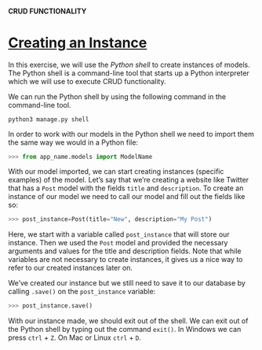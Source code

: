 #### CRUD FUNCTIONALITY

# [Creating an Instance](https://www.codecademy.com/paths/build-python-web-apps-with-django/tracks/data-in-django/modules/django-models-and-databases/lessons/django-crud-functionality/exercises/creating-an-instance)

In this exercise, we will use the *Python shell* to create instances of models. 
The Python shell is a command-line tool that starts up a Python interpreter which we will use to execute CRUD functionality.

We can run the Python shell by using the following command in the command-line tool.
```
python3 manage.py shell
```
In order to work with our models in the Python shell we need to import them the same way we would in a Python file:
```py
>>> from app_name.models import ModelName
```
With our model imported, we can start creating instances (specific examples) of the model. 
Let’s say that we’re creating a website like Twitter that has a `Post` model with the fields `title` and `description`. 
To create an instance of our model we need to call our model and fill out the fields like so:
```py
>>> post_instance=Post(title="New", description="My Post")
```
Here, we start with a variable called `post_instance` that will store our instance. 
Then we used the `Post` model and provided the necessary arguments and values for the title and description fields. 
Note that while variables are not necessary to create instances, it gives us a nice way to refer to our created instances later on.

We’ve created our instance but we still need to save it to our database by calling `.save()` on the `post_instance` variable:
```py
>>> post_instance.save()
```
With our instance made, we should exit out of the shell. 
We can exit out of the Python shell by typing out the command `exit()`. 
In Windows we can press `ctrl` + `Z`. 
On Mac or Linux `ctrl` + `D`.
